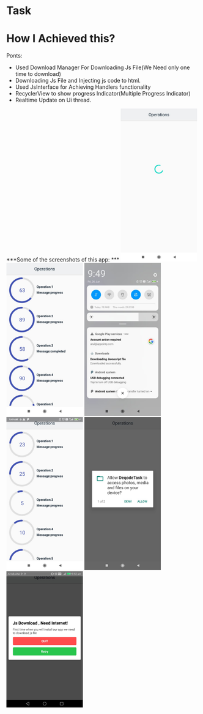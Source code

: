 # Task
# How I Achieved this?
Ponts:
- Used Download Manager For Downloading Js File(We Need only  one time to download)
- Downloading Js File and Injecting js code to html.
- Used JsInterface for Achieving Handlers functionality
- RecyclerView to show progress Indicator(Multiple Progress Indicator)
- Realtime Update on Ui thread.

***Some of the screenshots of this app: *** 
<img src="https://github.com/atul161/Task/blob/master/screenshots/img1.jpeg" alt="screenshots" width="200"/>
<img src="https://github.com/atul161/Task/blob/master/screenshots/img2.jpeg" alt="screenshots" width="200"/>
<img src="https://github.com/atul161/Task/blob/master/screenshots/img3.jpeg" alt="screenshots" width="200"/>
<img src="https://github.com/atul161/Task/blob/master/screenshots/img4.jpeg" alt="screenshots" width="200"/>
<img src="https://github.com/atul161/Task/blob/master/screenshots/img5.jpeg" alt="screenshots" width="200"/>
<img src="https://github.com/atul161/Task/blob/master/screenshots/img6.jpeg" alt="screenshots" width="200"/>


